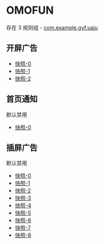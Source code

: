 # OMOFUN

存在 3 规则组 - [com.example.gyf.uaiu](/src/apps/com.example.gyf.uaiu.ts)

## 开屏广告

- [快照-0](https://i.gkd.li/import/12775918)
- [快照-1](https://i.gkd.li/import/12775919)
- [快照-2](https://i.gkd.li/import/12775926)

## 首页通知

默认禁用

- [快照-0](https://i.gkd.li/import/12775920)

## 插屏广告

默认禁用

- [快照-0](https://i.gkd.li/import/12775922)
- [快照-1](https://i.gkd.li/import/12775923)
- [快照-2](https://i.gkd.li/import/12998899)
- [快照-3](https://i.gkd.li/import/12775925)
- [快照-4](https://i.gkd.li/import/12775924)
- [快照-5](https://i.gkd.li/import/12775921)
- [快照-6](https://i.gkd.li/import/12776903)
- [快照-7](https://i.gkd.li/import/12789196)
- [快照-8](https://i.gkd.li/import/12789928)
